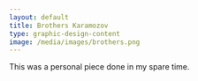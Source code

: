 ```yaml
---
layout: default 
title: Brothers Karamozov 
type: graphic-design-content
image: /media/images/brothers.png
---
```


This was a personal piece done in my spare time.  
